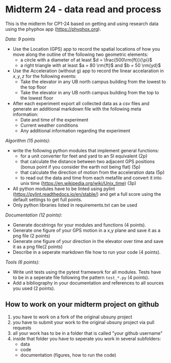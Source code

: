 # Midterm 24 - data read and process

This is the midterm for CP1-24 based on getting and using research data using the phyphox app (https://phyphox.org).

*Data: 9 points*
- Use the Location (GPS) app to record the spatial locations of how you move along the outline of the  following two geometric elements:
   - a circle with a diameter of at least $d = \frac{500\rm{ft}}{\pi}$
   - a right triangle with at least $a = 80 \rm{ft}$ and $b = 50 \rm{yd}$
- Use the Acceleration (without g) app to record the linear accelaration in $x,y,z$ for the following events:
   - Take the elevator in any UB north campus building from the lowest to the top floor
   - Take the elevator in any UB north campus building from the top to the lowest floor
- After each experiment export all collected data as a csv files and generate an additional markdown file with the following meta information:
   - Date and time of the experiment
   - Current weather conditions
   - Any additional information regarding the experiment

*Algorithm (15 points):*
- write the following python modules that implement general functions:
   - for a unit converter for feet and yard to an SI equivalent (2p)
   - that calculate the distance between two adjacent GPS positions (bonus point if you consider the earth not being flat) (5p)
   - that calculate the direction of motion from the acceleration data (5p)
   - to read out the data and time from each metafile and convert it into unix time (https://en.wikipedia.org/wiki/Unix_time) (3p)
- All python modules have to be linted using pylint (https://pylint.readthedocs.io/en/stable/) and get a full score using the default settings to get full points.
- Only python libraries listed in requirements.txt can be used

*Documentation (12 points):*
- Generate docstrings for your modules and functions (4 points).
- Generate one figure of your GPS motion in a x,y plane and save it as a png file (2 points)
- Generate one figure of your direction  in the elevator over time and save it as a png file(2 points)
- Describe in a seperate markdown file how to run your code (4 points).

*Tools (6 points):*
- Write unit tests using the pytest framework for all modules. Tests have to be in a seperate file following the pattern `test_*.py` (4 points).
- Add a bibliography in your documentation and references to all sources you used (2 points).

## How to work on your midterm project on github

1. you have to work on a fork of the original ubsuny project
2. you have to submit your work to the original ubsuny project via pull requests
3. all your work has to be in a folder that is called "your github username"
4. inside that folder you have to seperate you work in several subfolders:
     - data
     - code
     - documentation (figures, how to run the code)



